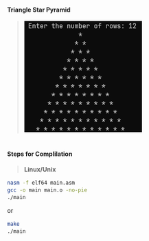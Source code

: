 #### Triangle Star Pyramid
> ![Triangle Pyramid](../images/triangleStars.png)
#
#### Steps for Complilation
>__Linux/Unix__

``` Bash
nasm -f elf64 main.asm
gcc -o main main.o -no-pie
./main
```
or
``` Bash
make
./main
```
